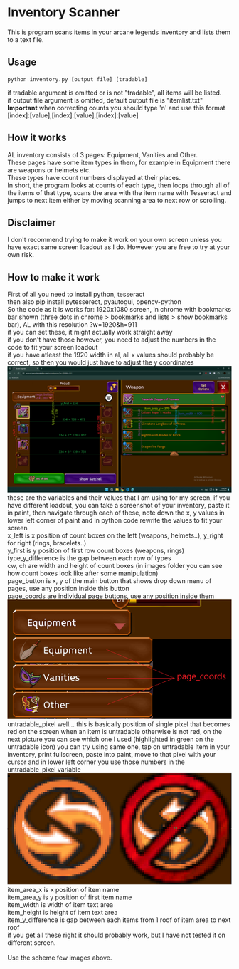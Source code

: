 # Inventory Scanner
This is program scans items in your arcane legends inventory and lists them to a text file.
## Usage
```
python inventory.py [output file] [tradable]
```
if tradable argument is omitted or is not "tradable", all items will be listed.\
if output file argument is omitted, default output file is "itemlist.txt"\
**Important** when correcting counts you should type 'n' and use this format [index]:[value],[index]:[value],[index]:[value]
## How it works
AL inventory consists of 3 pages: Equipment, Vanities and Other.\
These pages have some item types in them, for example in Equipment there are weapons or helmets etc.\
These types have count numbers displayed at their places.\
In short, the program looks at counts of each type, then loops through all of the items of that type, scans the area with the item name with Tesseract and jumps to next item either by moving scanning area to next row or scrolling.
## Disclaimer
I don't recommend trying to make it work on your own screen unless you have exact same screen loadout as I do. However you are free to try at your own risk.
## How to make it work
First of all you need to install python, tesseract\
then also pip install pytesserect, pyautogui, opencv-python\
So the code as it is works for: 1920x1080 screen, in chrome with bookmarks bar shown (three dots in chrome > bookmarks and lists > show bookmarks bar), AL with this resolution ?w=1920&h=911\
if you can set these, it might actually work straight away\
if you don't have those however, you need to adjust the numbers in the code to fit your screen loadout\
if you have atleast the 1920 width in al, all x values should probably be correct, so then you would just have to adjust the y coordinates\
![inventory scheme](documents/scheme.png)\
these are the variables and their values that I am using for my screen, if you have different loadout, you can take a screenshot of your inventory, paste it in paint, then navigate through each of these, note down the x, y values in lower left corner of paint and in python code rewrite the values to fit your screen\
x_left is x position of count boxes on the left (weapons, helmets..), y_right for right (rings, bracelets..)\
y_first is y position of first row count boxes (weapons, rings)\
type_y_difference is the gap between each row of types\
cw, ch are width and height of count boxes (in images folder you can see how count boxes look like after some manipulation)\
page_button is x, y of the main button that shows drop down menu of pages, use any position inside this button\
page_coords are individual page buttons, use any position inside them\
![page coordinates](documents/page_coords.png)\
untradable_pixel well... this is basically position of single pixel that becomes red on the screen when an item is untradable otherwise is not red, on the next picture you can see which one I used (highlighted in green on the untradable icon) you can try using same one, tap on untradable item in your inventory, print fullscreen, paste into paint, move to that pixel with your cursor and in lower left corner you use those numbers in the untradable_pixel variable\
![tradable/untradable icon](documents/tradabale.png)\
item_area_x is x position of item name\
item_area_y is y position of first item name\
item_width is width of item text area\
item_height is height of item text area\
item_y_difference is gap between each items from 1 roof of item area to next roof\
if you get all these right it should probably work, but I have not tested it on different screen.\
\
Use the scheme few images above.